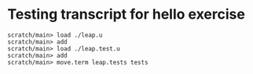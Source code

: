 # Testing transcript for hello exercise

```ucm
scratch/main> load ./leap.u
scratch/main> add
scratch/main> load ./leap.test.u
scratch/main> add
scratch/main> move.term leap.tests tests
```
